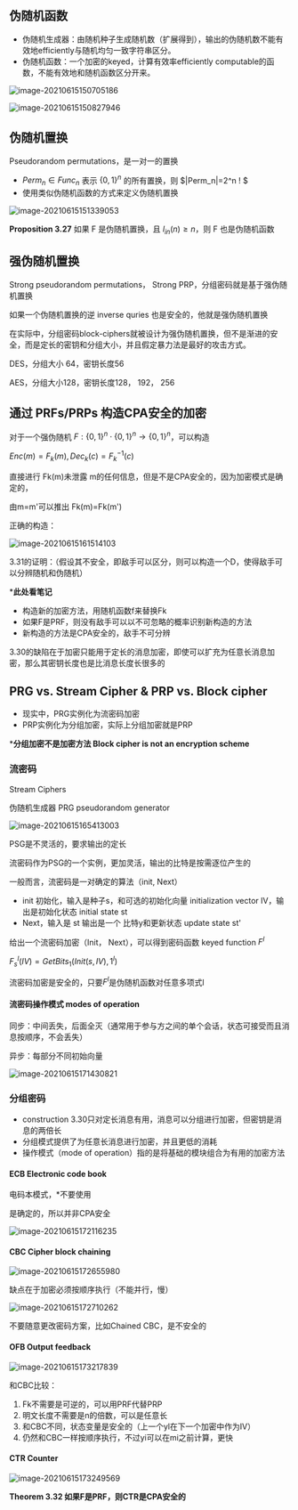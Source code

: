 ## 伪随机函数

- 伪随机生成器：由随机种子生成随机数（扩展得到），输出的伪随机数不能有效地efficiently与随机均匀一致字符串区分。
- 伪随机函数：一个加密的keyed，计算有效率efficiently computable的函数，不能有效地和随机函数区分开来。

![image-20210615150705186](C:\Users\admin\Desktop\StudyNotes\Cryptology\现代密码理论\image\image-20210615150705186.png)

![image-20210615150827946](C:\Users\admin\Desktop\StudyNotes\Cryptology\现代密码理论\image\image-20210615150827946.png)

## 伪随机置换

Pseudorandom permutations，是一对一的置换

- $Perm_n \in Func_n$ 表示 ${\{0, 1\}}^n$ 的所有置换，则 $|Perm_n|=2^n ! $
- 使用类似伪随机函数的方式来定义伪随机置换

![image-20210615151339053](C:\Users\admin\Desktop\StudyNotes\Cryptology\现代密码理论\image\image-20210615151339053.png)

**Proposition 3.27** 如果 F 是伪随机置换，且 $l_{in}(n) \geq n$，则 F 也是伪随机函数

## 强伪随机置换

Strong pseudorandom permutations， Strong PRP，分组密码就是基于强伪随机置换

如果一个伪随机置换的逆 inverse quries 也是安全的，他就是强伪随机置换

在实际中，分组密码block-ciphers就被设计为强伪随机置换，但不是渐进的安全，而是定长的密钥和分组大小，并且假定暴力法是最好的攻击方式。

DES，分组大小 64，密钥长度56

AES，分组大小128，密钥长度128， 192， 256

## 通过 PRFs/PRPs 构造CPA安全的加密

对于一个强伪随机 $F:{\{0,1\}}^n \cdot {\{0,1\}}^n \rightarrow {\{0,1\}}^n$，可以构造

$Enc(m) = F_k(m), Dec_k(c) = F_k^{-1}(c)$

直接进行 Fk(m)未泄露 m的任何信息，但是不是CPA安全的，因为加密模式是确定的，

由m=m'可以推出 Fk(m)=Fk(m')

正确的构造：

![image-20210615161514103](C:\Users\admin\Desktop\StudyNotes\Cryptology\现代密码理论\image\image-20210615161514103.png)

3.31的证明：（假设其不安全，即敌手可以区分，则可以构造一个D，使得敌手可以分辨随机和伪随机）

***此处看笔记**

- 构造新的加密方法，用随机函数f来替换Fk
- 如果F是PRF，则没有敌手可以以不可忽略的概率识别新构造的方法
- 新构造的方法是CPA安全的，敌手不可分辨

3.30的缺陷在于加密只能用于定长的消息加密，即使可以扩充为任意长消息加密，那么其密钥长度也是比消息长度长很多的

## PRG vs. Stream Cipher & PRP vs. Block cipher

- 现实中，PRG实例化为流密码加密
- PRP实例化为分组加密，实际上分组加密就是PRP

***分组加密不是加密方法 Block cipher is not an encryption scheme**

### 流密码

Stream Ciphers

伪随机生成器 PRG pseudorandom generator

![image-20210615165413003](C:\Users\admin\Desktop\StudyNotes\Cryptology\现代密码理论\image\image-20210615165413003.png)

PSG是不灵活的，要求输出的定长

流密码作为PSG的一个实例，更加灵活，输出的比特是按需逐位产生的

一般而言，流密码是一对确定的算法（init, Next）

- init 初始化，输入是种子s，和可选的初始化向量 initialization vector IV，输出是初始化状态 initial state  st
- Next，输入是 st 输出是一个 比特y和更新状态 update state st'

给出一个流密码加密（Init， Next），可以得到密码函数 keyed function $F^l$

$F_s^l(IV)=GetBits_1(Init(s, IV), 1^l)$

流密码加密是安全的，只要$F^l$是伪随机函数对任意多项式l

#### 流密码操作模式 modes of operation

同步：中间丢失，后面全灭（通常用于参与方之间的单个会话，状态可接受而且消息按顺序，不会丢失）

异步：每部分不同初始向量

![image-20210615171430821](C:\Users\admin\Desktop\StudyNotes\Cryptology\现代密码理论\image\image-20210615171430821.png)

### 分组密码

- construction 3.30只对定长消息有用，消息可以分组进行加密，但密钥是消息的两倍长
- 分组模式提供了为任意长消息进行加密，并且更低的消耗
- 操作模式（mode of operation）指的是将基础的模块组合为有用的加密方法

#### ECB Electronic code book

 电码本模式，*不要使用

是确定的，所以并非CPA安全

![image-20210615172116235](C:\Users\admin\Desktop\StudyNotes\Cryptology\现代密码理论\image\image-20210615172116235.png)

#### CBC Cipher block chaining

![image-20210615172655980](C:\Users\admin\Desktop\StudyNotes\Cryptology\现代密码理论\image\image-20210615172655980.png)

缺点在于加密必须按顺序执行（不能并行，慢）

![image-20210615172710262](C:\Users\admin\Desktop\StudyNotes\Cryptology\现代密码理论\image\image-20210615172710262.png)

不要随意更改密码方案，比如Chained CBC，是不安全的

#### OFB Output feedback

![image-20210615173217839](C:\Users\admin\Desktop\StudyNotes\Cryptology\现代密码理论\image\image-20210615173217839.png)

和CBC比较：

1. Fk不需要是可逆的，可以用PRF代替PRP
2. 明文长度不需要是n的倍数，可以是任意长
3. 和CBC不同，状态变量是安全的（上一个yl在下一个加密中作为IV）
4. 仍然和CBC一样按顺序执行，不过yi可以在mi之前计算，更快

#### CTR Counter

![image-20210615173249569](C:\Users\admin\Desktop\StudyNotes\Cryptology\现代密码理论\image\image-20210615173249569.png)

**Theorem 3.32 如果F是PRF，则CTR是CPA安全的**

